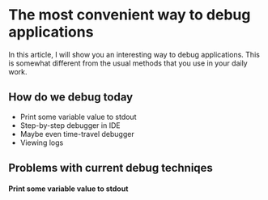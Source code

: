 # The most convenient way to debug applications

In this article, I will show you an interesting way to debug applications. This is somewhat different from the usual methods that you use in your daily work.

## How do we debug today

* Print some variable value to stdout
* Step-by-step debugger in IDE
* Maybe even time-travel debugger
* Viewing logs

## Problems with current debug techniqes

#### Print some variable value to stdout
